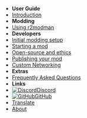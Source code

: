 - **User Guide**
- [Introduction](./)
- **Modding**
- [Using r2modman](installing-r2modman)
- **Developers**
- [Initial modding setup](initial-setup)
- [Starting a mod](starting-a-mod)
- [Open-source and ethics](open-source-and-ethics)
- [Publishing your mod](publishing-your-mod)
- [Custom Networking](custom-networking)
- **Extras**
- [Frequently Asked Questions](faq)
- **Links**
- [![Discord](https://icongr.am/simple/discord.svg?colored&size=16)Discord](https://discord.gg/nYcQFEpXfU)
- [![GitHub](https://icongr.am/simple/github.svg?color=808080&size=16)GitHub](https://github.com/LethalCompany/ModdingWiki)
- [Translate](translating-the-wiki)
- [About](about)
